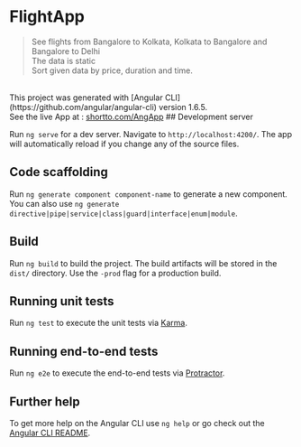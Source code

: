 # FlightApp

> See flights from Bangalore to Kolkata, Kolkata to Bangalore and Bangalore to Delhi <br>
> The data is static  <br>
> Sort given data by price, duration and time.  <br>
 <br>
This project was generated with [Angular CLI](https://github.com/angular/angular-cli) version 1.6.5.
<br>
See the live App at : <a href="shortto.com/AngApp">shortto.com/AngApp</a>
## Development server

Run `ng serve` for a dev server. Navigate to `http://localhost:4200/`. The app will automatically reload if you change any of the source files.

## Code scaffolding

Run `ng generate component component-name` to generate a new component. You can also use `ng generate directive|pipe|service|class|guard|interface|enum|module`.

## Build

Run `ng build` to build the project. The build artifacts will be stored in the `dist/` directory. Use the `-prod` flag for a production build.

## Running unit tests

Run `ng test` to execute the unit tests via [Karma](https://karma-runner.github.io).

## Running end-to-end tests

Run `ng e2e` to execute the end-to-end tests via [Protractor](http://www.protractortest.org/).

## Further help

To get more help on the Angular CLI use `ng help` or go check out the [Angular CLI README](https://github.com/angular/angular-cli/blob/master/README.md).
